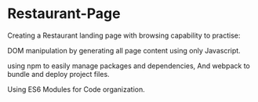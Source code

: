 # Restaurant-Page

Creating a Restaurant landing page with browsing capability to practise:

DOM manipulation by generating all page content using only Javascript.

using npm to easily manage packages and dependencies, And webpack to bundle and deploy project files.

Using ES6 Modules for Code organization.
